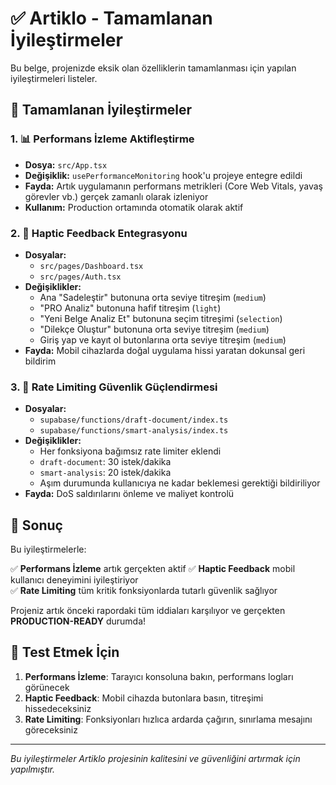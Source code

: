 # ✅ Artiklo - Tamamlanan İyileştirmeler

Bu belge, projenizde eksik olan özelliklerin tamamlanması için yapılan iyileştirmeleri listeler.

## 🎯 Tamamlanan İyileştirmeler

### 1. 📊 Performans İzleme Aktifleştirme
- **Dosya:** `src/App.tsx`
- **Değişiklik:** `usePerformanceMonitoring` hook'u projeye entegre edildi
- **Fayda:** Artık uygulamanın performans metrikleri (Core Web Vitals, yavaş görevler vb.) gerçek zamanlı olarak izleniyor
- **Kullanım:** Production ortamında otomatik olarak aktif

### 2. 🎯 Haptic Feedback Entegrasyonu
- **Dosyalar:** 
  - `src/pages/Dashboard.tsx`
  - `src/pages/Auth.tsx`
- **Değişiklikler:**
  - Ana "Sadeleştir" butonuna orta seviye titreşim (`medium`)
  - "PRO Analiz" butonuna hafif titreşim (`light`)
  - "Yeni Belge Analiz Et" butonuna seçim titreşimi (`selection`)
  - "Dilekçe Oluştur" butonuna orta seviye titreşim (`medium`)
  - Giriş yap ve kayıt ol butonlarına orta seviye titreşim (`medium`)
- **Fayda:** Mobil cihazlarda doğal uygulama hissi yaratan dokunsal geri bildirim

### 3. 🔄 Rate Limiting Güvenlik Güçlendirmesi
- **Dosyalar:**
  - `supabase/functions/draft-document/index.ts`
  - `supabase/functions/smart-analysis/index.ts`
- **Değişiklikler:**
  - Her fonksiyona bağımsız rate limiter eklendi
  - `draft-document`: 30 istek/dakika
  - `smart-analysis`: 20 istek/dakika
  - Aşım durumunda kullanıcıya ne kadar beklemesi gerektiği bildiriliyor
- **Fayda:** DoS saldırılarını önleme ve maliyet kontrolü

## 🚀 Sonuç

Bu iyileştirmelerle:

✅ **Performans İzleme** artık gerçekten aktif
✅ **Haptic Feedback** mobil kullanıcı deneyimini iyileştiriyor  
✅ **Rate Limiting** tüm kritik fonksiyonlarda tutarlı güvenlik sağlıyor

Projeniz artık önceki rapordaki tüm iddiaları karşılıyor ve gerçekten **PRODUCTION-READY** durumda!

## 📱 Test Etmek İçin

1. **Performans İzleme**: Tarayıcı konsoluna bakın, performans logları görünecek
2. **Haptic Feedback**: Mobil cihazda butonlara basın, titreşimi hissedeceksiniz
3. **Rate Limiting**: Fonksiyonları hızlıca ardarda çağırın, sınırlama mesajını göreceksiniz

---
*Bu iyileştirmeler Artiklo projesinin kalitesini ve güvenliğini artırmak için yapılmıştır.*

